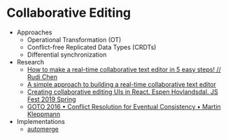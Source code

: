 # Collaborative Editing
- Approaches
  - Operational Transformation (OT)
  - Conflict-free Replicated Data Types (CRDTs)
  - Differential synchronization
- Research
  - [How to make a real-time collaborative text  editor in 5 easy steps! // Rudi Chen](https://www.youtube.com/watch?v=jIR0Ngov7vo)
  - [A simple approach to building a real-time collaborative text editor](https://digitalfreepen.com/2017/10/06/simple-real-time-collaborative-text-editor.html)
  - [Creating collaborative editing UIs in React. Espen Hovlandsdal. JS Fest 2019 Spring](https://www.youtube.com/watch?v=6_kPx_-vgis)
  - [GOTO 2016 • Conflict Resolution for Eventual Consistency • Martin Kleppmann](https://www.youtube.com/watch?v=yCcWpzY8dIA)
- Implementations
  - [automerge](https://github.com/automerge/automerge)
